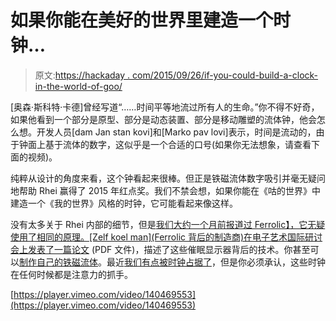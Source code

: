 # 如果你能在美好的世界里建造一个时钟…

> 原文:[https://hackaday . com/2015/09/26/if-you-could-build-a-clock-in-the-world-of-goo/](https://hackaday.com/2015/09/26/if-you-could-build-a-clock-in-world-of-goo/)

[奥森·斯科特·卡德]曾经写道“……时间平等地流过所有人的生命。”你不得不好奇，如果他看到一个部分是原型、部分是动态装置、部分是移动雕塑的流体钟，他会怎么想。开发人员[dam Jan stan kovi]和[Marko pav lovi]表示，时间是流动的，由于钟面上基于流体的数字，这似乎是一个合适的口号(如果你无法想象，请查看下面的视频)。

纯粹从设计的角度来看，这个钟看起来很棒。但正是铁磁流体数字吸引并毫无疑问地帮助 Rhei 赢得了 2015 年红点奖。我们不禁会想，如果你能在《咕的世界》中建造一个《我的世界》风格的时钟，它可能看起来像这样。

没有太多关于 Rhei 内部的细节，但是[我们大约一个月前报道过 Ferrolic】，它无疑使用了相同的原理。[Zelf koel man](Ferrolic 背后的制造商)](http://hackaday.com/2015/08/18/ferrofluid-clock-is-a-work-of-art/)[在电子艺术国际研讨会上发表了一篇论文](http://isea2015.org/proceeding/submissions/ISEA2015_submission_246.pdf) (PDF 文件)，描述了这些催眠显示器背后的技术。你甚至可以[制作自己的铁磁流体](http://hackaday.com/2006/04/13/make-your-own-liquid-magnets/)。最近[我们有点被时钟占据了](http://hackaday.com/2015/09/22/clocks-for-social-good/)，但是你必须承认，这些时钟在任何时候都是注意力的抓手。

[https://player.vimeo.com/video/140469553](https://player.vimeo.com/video/140469553)